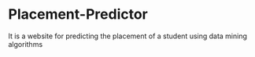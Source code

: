 # Placement-Predictor
It is a website for predicting the placement of a student using data mining algorithms
